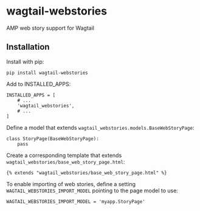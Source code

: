 # wagtail-webstories

AMP web story support for Wagtail

## Installation

Install with pip:

    pip install wagtail-webstories

Add to INSTALLED_APPS:

    INSTALLED_APPS = [
        # ...
        'wagtail_webstories',
        # ...
    ]

Define a model that extends `wagtail_webstories.models.BaseWebStoryPage`:

    class StoryPage(BaseWebStoryPage):
        pass

Create a corresponding template that extends `wagtail_webstories/base_web_story_page.html`:

    {% extends "wagtail_webstories/base_web_story_page.html" %}

To enable importing of web stories, define a setting `WAGTAIL_WEBSTORIES_IMPORT_MODEL` pointing to the page model to use:

    WAGTAIL_WEBSTORIES_IMPORT_MODEL = 'myapp.StoryPage'

